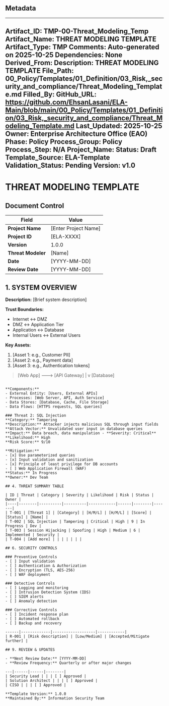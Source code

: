## Metadata
---
Artifact_ID: TMP-00-Threat_Modeling_Temp
Artifact_Name: THREAT MODELING TEMPLATE
Artifact_Type: TMP
Comments: Auto-generated on 2025-10-25
Dependencies: None
Derived_From: 
Description: THREAT MODELING TEMPLATE
File_Path: 00_Policy/Templates/01_Definition/03_Risk,_security_and_compliance/Threat_Modeling_Template.md
Filled_By: 
GitHub_URL: https://github.com/EhsanLasani/ELA-Main/blob/main/00_Policy/Templates/01_Definition/03_Risk,_security_and_compliance/Threat_Modeling_Template.md
Last_Updated: 2025-10-25
Owner: Enterprise Architecture Office (EAO)
Phase: Policy
Process_Group: Policy
Process_Step: N/A
Project_Name: 
Status: Draft
Template_Source: ELA-Template
Validation_Status: Pending
Version: v1.0
---
# THREAT MODELING TEMPLATE

## Document Control
| Field | Value |
|-------|-------|
| **Project Name** | [Enter Project Name] |
| **Project ID** | [ELA-XXXX] |
| **Version** | 1.0.0 |
| **Threat Modeler** | [Name] |
| **Date** | [YYYY-MM-DD] |
| **Review Date** | [YYYY-MM-DD] |

## 1. SYSTEM OVERVIEW

**Description:** [Brief system description]

**Trust Boundaries:**
- Internet ↔ DMZ
- DMZ ↔ Application Tier
- Application ↔ Database
- Internal Users ↔ External Users

**Key Assets:**
1. [Asset 1: e.g., Customer PII]
2. [Asset 2: e.g., Payment data]
3. [Asset 3: e.g., Authentication tokens]

> [Web App] ---> [API Gateway]
                                                      |
                                                      v
                                              [Database]
```

**Components:**
- External Entity: [Users, External APIs]
- Processes: [Web Server, API, Auth Service]
- Data Stores: [Database, Cache, File Storage]
- Data Flows: [HTTPS requests, SQL queries]

### Threat 2: SQL Injection
**Category:** Tampering
**Description:** Attacker injects malicious SQL through input fields
**Attack Vector:** Unvalidated user input in database queries
**Impact:** Data breach, data manipulation - **Severity: Critical**
**Likelihood:** High
**Risk Score:** 9/10

**Mitigation:**
- [x] Use parameterized queries
- [x] Input validation and sanitization
- [x] Principle of least privilege for DB accounts
- [ ] Web Application Firewall (WAF)
**Status:** In Progress
**Owner:** Dev Team

## 4. THREAT SUMMARY TABLE

| ID | Threat | Category | Severity | Likelihood | Risk | Status | Owner |
|----|--------|----------|----------|------------|------|--------|-------|
| T-001 | [Threat 1] | [Category] | [H/M/L] | [H/M/L] | [Score] | [Status] | [Name] |
| T-002 | SQL Injection | Tampering | Critical | High | 9 | In Progress | Dev |
| T-003 | Session Hijacking | Spoofing | High | Medium | 6 | Implemented | Security |
| T-004 | [Add more] | | | | | | |

## 6. SECURITY CONTROLS

### Preventive Controls
- [ ] Input validation
- [ ] Authentication & Authorization
- [ ] Encryption (TLS, AES-256)
- [ ] WAF deployment

### Detective Controls
- [ ] Logging and monitoring
- [ ] Intrusion Detection System (IDS)
- [ ] SIEM alerts
- [ ] Anomaly detection

### Corrective Controls
- [ ] Incident response plan
- [ ] Automated rollback
- [ ] Backup and recovery

------|-------------|-------------------|------------|
| R-001 | [Risk description] | [Low/Medium] | [Accepted/Mitigate further] |

## 9. REVIEW & UPDATES

- **Next Review Date:** [YYYY-MM-DD]
- **Review Frequency:** Quarterly or after major changes

---|------|------|--------|
| Security Lead | | | [ ] Approved |
| Solution Architect | | | [ ] Approved |
| CISO | | | [ ] Approved |

**Template Version:** 1.0.0  
**Maintained By:** Information Security Team
